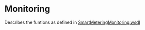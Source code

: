<!--
SPDX-FileCopyrightText: Contributors to the Documentation project

SPDX-License-Identifier: Apache-2.0
-->

# Monitoring

Describes the funtions as defined in [SmartMeteringMonitoring.wsdl](https://github.com/OSGP/open-smart-grid-platform/blob/development/osgp/shared/osgp-ws-smartmetering/src/main/resources/SmartMeteringMonitoring.wsdl)


